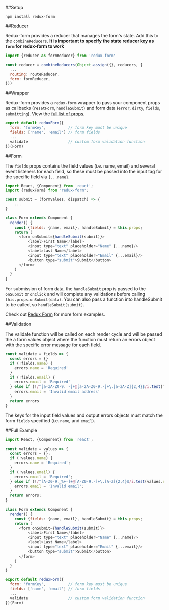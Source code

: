 ##Setup

```
npm install redux-form
```

##Reducer

Redux-form provides a reducer that manages the form's state. Add this to the `combineReducers`. **It is important to specify the state reducer key as `form` for redux-form to work**

```js
import {reducer as formReducer} from 'redux-form'

const reducer = combineReducers(Object.assign({}, reducers, {
  ...
  routing: routeReducer,
  form: formReducer,
}))
```

##Wrapper

Redux-form provides a `redux-form` wrapper to pass your component props as callbacks (`resetForm`, `handleSubmit`) and form data (`error`, `dirty`, `fields`, `submitting`). View the [full list of props](http://redux-form.com/5.2.5/#/api/props).

```js
export default reduxForm({
  form: 'formKey',          // form key must be unique
  fields: ['name', 'email'] // form fields
  ...
  validate                  // custom form validation function
})(Form)
```

##Form

The `fields` props contains the field values (i.e. name, email) and several event listeners for each field, so these must be passed into the input tag for the specific field via `{...name}`.

```js
import React, {Component} from 'react';
import {reduxForm} from 'redux-form';

const submit = (formValues, dispatch) => {
    ...
}

class Form extends Component {
  render() {
    const {fields: {name, email}, handleSubmit} = this.props;
    return (
      <form onSubmit={handleSubmit(submit)}>
          <label>First Name</label>
          <input type="text" placeholder="Name" {...name}/>
          <label>Last Name</label>
          <input type="text" placeholder="Email" {...email}/>
          <button type="submit">Submit</button>
      </form>
    )
  }
}
```

For submission of form data, the `handleSubmit` prop is passed to the `onSubmit` or `onClick` and will complete any validations before calling `this.props.onSubmit(data)`. You can also pass a function into handleSubmit to be called, so `handleSubmit(submit)`.

Check out [Redux Form](http://redux-form.com/5.2.5/#/examples?_k=f0v1eh) for more form examples.

##Validation

The validate function will be called on each render cycle and will be passed the a form values object where the 
function must return an errors object with the specific error message for each field.

```js
const validate = fields => {
  const errors = {}
  if (!fields.name) {
    errors.name = 'Required'
  }
  if (!fields.email) {
    errors.email = 'Required'
  } else if (!/^[a-zA-Z0-9._-]+@[a-zA-Z0-9.-]+\.[a-zA-Z]{2,4}$/i.test(fields.email)) {
    errors.email = 'Invalid email address'
  }
  return errors
}
```
The keys for the input field values and output errors objects must match the form `fields` specified (i.e. `name`, and `email`).

##Full Example

```js
import React, {Component} from 'react';

const validate = values => {
  const errors = {};
  if (!values.name) {
    errors.name = 'Required';
  }
  if (!values.email) {
    errors.email = 'Required';
  } else if (!/^[A-Z0-9._%+-]+@[A-Z0-9.-]+\.[A-Z]{2,4}$/i.test(values.email)) {
    errors.email = 'Invalid email';
  }
  return errors;
}

class Form extends Component {
  render() {
    const {fields: {name, email}, handleSubmit} = this.props;
    return (
      <form onSubmit={handleSubmit(submit)}>
          <label>First Name</label>
          <input type="text" placeholder="Name" {...name}/>
          <label>Last Name</label>
          <input type="text" placeholder="Email" {...email}/>
          <button type="submit">Submit</button>
      </form>
    )
  }
}

export default reduxForm({
  form: 'formKey',          // form key must be unique
  fields: ['name', 'email'] // form fields
  ...
  validate                  // custom form validation function
})(Form)
```